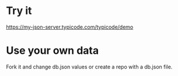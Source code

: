 # Try it
https://my-json-server.typicode.com/typicode/demo

# Use your own data
Fork it and change db.json values or create a repo with a db.json file.
